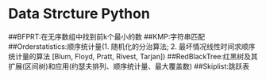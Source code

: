 # Data Strcture Python
##BFPRT:在无序数组中找到前k个最小的数
##KMP:字符串匹配
##Orderstatistics:顺序统计量(1. 随机化的分治算法; 2. 最坏情况线性时间求顺序统计量的算法 [Blum, Floyd, Pratt, Rivest, Tarjan])
##RedBlackTree:红黑树及其扩展(区间树)和应用(约瑟夫排列、顺序统计量、最大覆盖数)
##Skiplist:跳跃表
